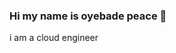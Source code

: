 ### Hi my name is oyebade peace 👋
i am a cloud engineer
<!--
**Peaceeeeee/Peaceeeeee** is a ✨ _special_ ✨ repository because its `README.md` (this file) appears on your GitHub profile.

Here are some ideas to get you started:

- 🔭 I’m currently learning from google cloud platform(associate)
- 🌱 my stacks are html, css. 
- 👯 Proficiency in provisioning IAM (identity and access management) users & policies, i have experience  with cloud computing and IaaS/PaaS cloud providers services(GCP),  
     i have strong desire to learn new technologies and explore new creative ways to solve problems,i have studied continuous integration, deployment and release management,
     have experience with data analytics, database administration, data structures.
- 🤔 I’m looking for help with internship roles amd learning on site
- 💬 Ask me about cloud
- 📫 How to reach me: oyebadepeacee@gmail.com
- 😄 Pronouns: she
- ⚡ Fun fact: i love sport, cooking and story telling
-->
